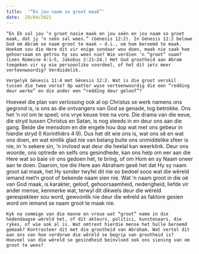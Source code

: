```yaml
---
title:  '“En jou naam so groot maak”'
date:  29/04/2021
---
```


`“En Ek sal jou ‘n groot nasie maak en jou seën en jou naam so groot maak, dat jy ‘n seën sal wees.” (Génesis 12:2). In Génesis 12:2 belowe God om Abram se naam groot te maak — d.i., om hom beroemd te maak. Hoekom sou die Here dit vir enige sondaar wou doen, maak nie saak hoe gehoorsaam en getrou hy sou wees nie? Wie verdien ‘n “groot” naam? (Lees Romeine 4:1–5, Jakobus 2:21–24.) Het God grootheid aan Abram toegeken vir sy eie persoonlike voordeel, of het dit iets meer verteenwoordig? Verduidelik.`

`Vergelyk Génesis 11:4 met Génesis 12:2. Wat is die groot verskil tussen die twee verse? Op watter wyse verteenwoordig die een “redding deur werke” en die ander een “redding deur geloof”?`

Hoeveel die plan van verlossing ook al op Christus se werk namens ons gegrond is, is ons as die ontvangers van God se genade, tog betrokke. Ons het ‘n rol om te speel; ons vrye keuse tree na vore. Die drama van die eeue, die stryd tussen Christus en Satan, is nog steeds in en deur ons aan die gang. Beide die mensdom en die engele hou dop wat met ons gebeur in hierdie stryd (I Korinthiërs 4:9). Dus het dit wie ons is, wat ons sê en wat ons doen, en wat eintlik glad nie van belang buite ons onmiddelike sfeer is nie, in ‘n sekere sin, ‘n invloed wat deur die heelal kan weerklink. Deur ons woorde, ons optrede en selfs ons gesindhede, kan ons help om eer aan die Here wat so baie vir ons gedoen het, te bring, of om Hom en sy Naam oneer aan te doen. Daarom, toe die Here aan Abraham gesê het dat Hy sy naam groot sal maak, het Hy sonder twyfel dit nie so bedoel soos wat die wêreld iemand met‘n groot of bekende naam sien nie. Wat ‘n naam groot in die oë van God maak, is karakter, geloof, gehoorsaamheid, nederigheid, liefde vir ander mense, kenmerke wat, terwyl dit dikwels deur die wêreld gerespekteer sou word, gewoonlik nie deur die wêreld as faktore gesien word om iemand se naam groot te maak nie. 

`Kyk na sommige van die manne en vroue wat “groot” name in die hedendaagse wêreld het, of dit akteurs, politici, kunstenaars, die rykes, of wie ook al is. Wat omtrent hierdie mense het hulle beroemd gemaak? Kontrasteer dit met die grootheid van Abraham. Wat vertel dit aan ons van hoe verdorwe die wêreld se begrip van grootheid is? Hoeveel van die wêreld se gesindheid beïnvloed ook ons siening van om groot te wees?`